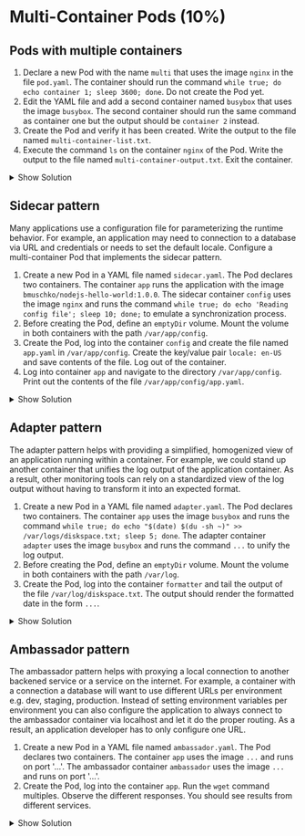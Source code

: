 # Multi-Container Pods (10%)

## Pods with multiple containers

1. Declare a new Pod with the name `multi` that uses the image `nginx` in the file `pod.yaml`. The container should run the command `while true; do echo container 1; sleep 3600; done`. Do not create the Pod yet.
2. Edit the YAML file and add a second container named `busybox` that uses the image `busybox`. The second container should run the same command as container one but the output should be `container 2` instead.
3. Create the Pod and verify it has been created. Write the output to the file named `multi-container-list.txt`.
4. Execute the command `ls` on the container `nginx` of the Pod. Write the output to the file named `multi-container-output.txt`. Exit the container.

<details><summary>Show Solution</summary>
<p>

Start by writing the YAML for a new Pod to a file.

```bash
$ kubectl run multi --image=nginx --restart=Never -o yaml --dry-run -- /bin/sh -c 'while true; do echo container 1; sleep 3600; done' > pod.yaml
```

Edit the generated YAML file and add the second container. The result contents should look as such:

```yaml
apiVersion: v1
kind: Pod
metadata:
  creationTimestamp: null
  labels:
    run: multi
  name: multi
spec:
  containers:
  - args:
    - /bin/sh
    - -c
    - while true; do echo container 1; sleep 60; done
    image: nginx
    name: multi
  - args:
    - /bin/sh
    - -c
    - while true; do echo container 2; sleep 60; done
    image: busybox
    name: busybox
    resources: {}
  dnsPolicy: ClusterFirst
  restartPolicy: Never
status: {}
```

Create the Pod by pointing the `create` command to the YAML file.

```bash
$ kubectl create -f pod.yaml
```

Check that the Pod has been created successfully. You should see 2 containers for the Pod.

```bash
$ kubectl get pods
NAME    READY   STATUS    RESTARTS   AGE
multi   2/2     Running   0          8s
```

Log into the first container and run the `ls` command.

```bash
$ kubectl exec multi --container=nginx -it -- /bin/sh
/ # ls
bin  boot  dev	etc  home  lib	lib64  media  mnt  opt	proc  root  run  sbin  srv  sys  tmp  usr  var
/ # exit
```

</p>
</details>

## Sidecar pattern

Many applications use a configuration file for parameterizing the runtime behavior. For example, an application may need to connection to a database via URL and credentials or needs to set the default locale. Configure a multi-container Pod that implements the sidecar pattern.

1. Create a new Pod in a YAML file named `sidecar.yaml`. The Pod declares two containers. The container `app` runs the application with the image `bmuschko/nodejs-hello-world:1.0.0`. The sidecar container `config` uses the image `nginx` and runs the command `while true; do echo 'Reading config file'; sleep 10; done;` to emulate a synchronization process.
2. Before creating the Pod, define an `emptyDir` volume. Mount the volume in both containers with the path `/var/app/config`.
3. Create the Pod, log into the container `config` and create the file named `app.yaml` in `/var/app/config`. Create the key/value pair `locale: en-US` and save contents of the file. Log out of the container.
4. Log into container `app` and navigate to the directory `/var/app/config`. Print out the contents of the file `/var/app/config/app.yaml`.

<details><summary>Show Solution</summary>
<p>

Start by generating the YAML file that defines the `app` container.

```bash
$ kubectl run sidecar --image=google/nodejs-hello --restart=Never -o yaml --dry-run > sidecar.yaml
```

Edit the file `sidecar.yml` and add the sidecar container with the appropriate command. Change the name of the `app` container. Furthermore, add the volume mount to both containers.

```yaml
apiVersion: v1
kind: Pod
metadata:
  name: sidecar
spec:
  containers:
  - image: bmuschko/nodejs-hello-world:1.0.0
    name: app
    volumeMounts:
      - name: config-volume
        mountPath: /var/app/config
  - image: nginx
    name: config
    args:
    - /bin/sh
    - -c
    - while true; do echo 'Reading config file'; sleep 10; done;
    volumeMounts:
      - name: config-volume
        mountPath: /var/app/config
    resources: {}
  volumes:
    - name: config-volume
      emptyDir: {}
  dnsPolicy: ClusterFirst
  restartPolicy: Never
status: {}
```

Create the Pod by evaluating the YAML file.

```bash
$ kubectl create -f sidecar.yaml
```

Log into the `config` container and create the `app.yaml` file.

```bash
$ kubectl exec sidecar --container=config -it -- /bin/sh
/ # cd /var/app/config
/ # echo 'locale: en-US' > app.yaml
/ # exit
```

Log into the `app` container and print out the contents of the `app.yaml` file.

```bash
$ kubectl exec sidecar --container=app -it -- /bin/sh
/ # cat /var/app/config/app.yaml
/ # exit
```

</p>
</details>

## Adapter pattern

The adapter pattern helps with providing a simplified, homogenized view of an application running within a container. For example, we could stand up another container that unifies the log output of the application container. As a result, other monitoring tools can rely on a standardized view of the log output without having to transform it into an expected format.

1. Create a new Pod in a YAML file named `adapter.yaml`. The Pod declares two containers. The container `app` uses the image `busybox` and runs the command `while true; do echo "$(date) $(du -sh ~)" >> /var/logs/diskspace.txt; sleep 5; done`. The adapter container `adapter` uses the image `busybox` and runs the command `...` to unify the log output.
2. Before creating the Pod, define an `emptyDir` volume. Mount the volume in both containers with the path `/var/log`.
3. Create the Pod, log into the container `formatter` and tail the output of the file `/var/log/diskspace.txt`. The output should render the formatted date in the form `...`.

<details><summary>Show Solution</summary>
<p>

```bash
kubectl run adapter --image=busybox --restart=Never -o yaml --dry-run -- /bin/sh -c 'while true; do echo "$(date) $(du -sh ~)" >> /var/logs/diskspace.txt; sleep 5; done' > adapter.yaml
```

```
apiVersion: v1
kind: Pod
metadata:
  creationTimestamp: null
  labels:
    run: adapter
  name: adapter
spec:
  containers:
  - args:
    - /bin/sh
    - -c
    - while true; do echo "$(date) $(du -sh ~)" >> /var/logs/diskspace.txt; sleep 5; done
    image: busybox
    name: adapter
    volumeMounts:
      - name: config-volume
        mountPath: /var/logs
  - image: busybox
    name: formatter
    volumeMounts:
      - name: config-volume
        mountPath: /var/logs
    resources: {}
  volumes:
    - name: config-volume
      emptyDir: {}
  dnsPolicy: ClusterFirst
  restartPolicy: Never
status: {}
```

```bash
$ kubectl exec adapter --container=formatter -it -- /bin/sh
/ # tail /var/logs/diskspace.txt -f
/ # exit
```

</p>
</details>

## Ambassador pattern

The ambassador pattern helps with proxying a local connection to another backened service or a service on the internet. For example, a container with a connection a database will want to use different URLs per environment e.g. dev, staging, production. Instead of setting environment variables per environment you can also configure the application to always connect to the ambassador container via localhost and let it do the proper routing. As a result, an application developer has to only configure one URL.

1. Create a new Pod in a YAML file named `ambassador.yaml`. The Pod declares two containers. The container `app` uses the image `...` and runs on port '...'. The ambassador container `ambassador` uses the image `...` and runs on port '...'.
2. Create the Pod, log into the container `app`. Run the `wget` command multiples. Observe the different responses. You should see results from different services.

<details><summary>Show Solution</summary>
<p>
</p>
</details>